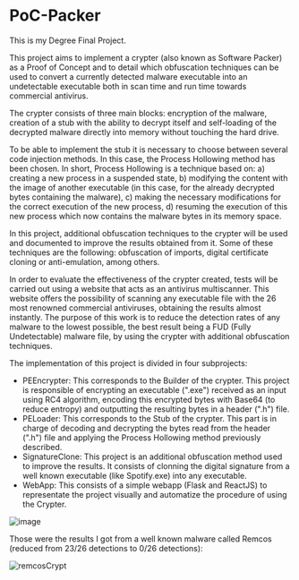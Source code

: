# PoC-Packer
This is my Degree Final Project.

This project aims to implement a crypter (also known as Software Packer) as a Proof of Concept and to detail which obfuscation techniques can be used to convert a currently detected malware executable into an undetectable executable both in scan time and run time towards commercial antivirus. 

The crypter consists of three main blocks: encryption of the malware, creation of a stub with the ability to decrypt itself and self-loading of the decrypted malware directly into memory without touching the hard drive. 

To be able to implement the stub it is necessary to choose between several code injection methods. In this case, the Process Hollowing method has been chosen.
In short, Process Hollowing is a technique based on: a) creating a new process in a suspended state, b) modifying the content with the image of another executable (in this case, for the already decrypted bytes containing the malware), c) making the necessary modifications for the correct execution of the new process, d) resuming the execution of this new process which now contains the malware bytes in its memory space. 

In this project, additional obfuscation techniques to the crypter will be used and documented to improve the results obtained from it. Some of these techniques are the following: obfuscation of imports, digital certificate cloning or anti-emulation, among others.

In order to evaluate the effectiveness of the crypter created, tests will be carried out using a website that acts as an antivirus multiscanner. This website offers the possibility of scanning any executable file with the 26 most renowned commercial antiviruses, obtaining the results almost instantly. The purpose of this work is to reduce the detection rates of any malware to the lowest possible, the best result being a FUD (Fully Undetectable) malware file, by using the crypter with additional obfuscation techniques.


The implementation of this project is divided in four subprojects:

 - PEEncrypter: This corresponds to the Builder of the crypter. This project is responsible of encrypting an executable (".exe") received as an input using RC4 algorithm, encoding this encrypted bytes with Base64 (to reduce entropy) and outputting the resulting bytes in a header (".h") file.
 - PELoader: This corresponds to the Stub of the crypter. This part is in charge of decoding and decrypting the bytes read from the header (".h") file and applying the Process Hollowing method previously described.
 - SignatureClone: This project is an additional obfuscation method used to improve the results. It consists of clonning the digital signature from a well known executable (like Spotify.exe) into any executable.
 - WebApp: This consists of a simple webapp (Flask and ReactJS) to representate the project visually and automatize the procedure of using the Crypter.

![image](https://user-images.githubusercontent.com/14180748/126828226-21dd706d-4ea1-4e83-85b6-6c44d97ad863.png)

Those were the results I got from a well known malware called Remcos (reduced from 23/26 detections to 0/26 detections):

![remcosCrypt](https://user-images.githubusercontent.com/14180748/126828407-bb906b31-f650-4eb7-a260-74c0d715893b.png)




